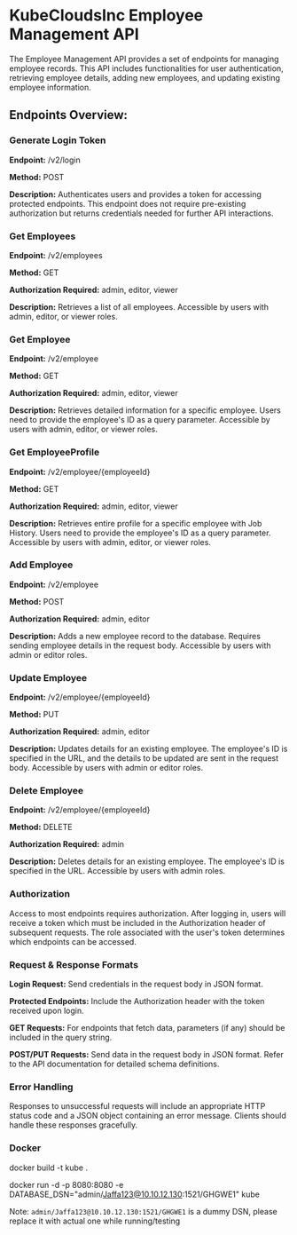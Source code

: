 # **KubeCloudsInc Employee Management API**

The Employee Management API provides a set of endpoints for managing employee records. This API includes functionalities for user authentication, retrieving employee details, adding new employees, and updating existing employee information.

## **Endpoints Overview:**

### **Generate Login Token**
**Endpoint:** /v2/login

**Method:** POST

**Description:** Authenticates users and provides a token for accessing protected endpoints. This endpoint does not require pre-existing authorization but returns credentials needed for further API interactions.

### **Get Employees**
**Endpoint:** /v2/employees

**Method:** GET

**Authorization Required:** admin, editor, viewer

**Description:** Retrieves a list of all employees. Accessible by users with admin, editor, or viewer roles.

### **Get Employee**
**Endpoint:** /v2/employee

**Method:** GET

**Authorization Required:** admin, editor, viewer

**Description:** Retrieves detailed information for a specific employee. Users need to provide the employee's ID as a query parameter. Accessible by users with admin, editor, or viewer roles.

### **Get EmployeeProfile**
**Endpoint:** /v2/employee/{employeeId}

**Method:** GET

**Authorization Required:** admin, editor, viewer

**Description:** Retrieves entire profile for a specific employee with Job History. Users need to provide the employee's ID as a query parameter. Accessible by users with admin, editor, or viewer roles.

### **Add Employee**
**Endpoint:** /v2/employee

**Method:** POST

**Authorization Required:** admin, editor

**Description:** Adds a new employee record to the database. Requires sending employee details in the request body. Accessible by users with admin or editor roles.

### **Update Employee**
**Endpoint:** /v2/employee/{employeeId}

**Method:** PUT

**Authorization Required:** admin, editor

**Description:** Updates details for an existing employee. The employee's ID is specified in the URL, and the details to be updated are sent in the request body. Accessible by users with admin or editor roles.

### **Delete Employee**
**Endpoint:** /v2/employee/{employeeId}

**Method:** DELETE

**Authorization Required:** admin

**Description:** Deletes details for an existing employee. The employee's ID is specified in the URL. Accessible by users with admin roles.

### **Authorization**
Access to most endpoints requires authorization. After logging in, users will receive a token which must be included in the Authorization header of subsequent requests. The role associated with the user's token determines which endpoints can be accessed.

### **Request & Response Formats**
**Login Request:** Send credentials in the request body in JSON format.

**Protected Endpoints:** Include the Authorization header with the token received upon login.

**GET Requests:** For endpoints that fetch data, parameters (if any) should be included in the query string.

**POST/PUT Requests:** Send data in the request body in JSON format. Refer to the API documentation for detailed schema definitions.

### **Error Handling**
Responses to unsuccessful requests will include an appropriate HTTP status code and a JSON object containing an error message. Clients should handle these responses gracefully.

### **Docker**
docker build -t kube .

docker run -d -p 8080:8080 -e DATABASE_DSN="admin/Jaffa123@10.10.12.130:1521/GHGWE1" kube   

Note: `admin/Jaffa123@10.10.12.130:1521/GHGWE1` is a dummy DSN, please replace it with actual one while running/testing